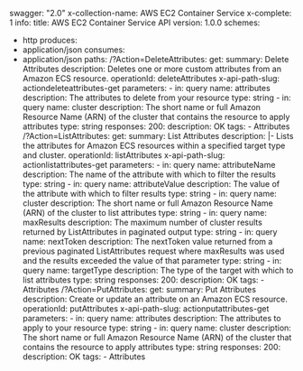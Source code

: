 swagger: "2.0"
x-collection-name: AWS EC2 Container Service
x-complete: 1
info:
  title: AWS EC2 Container Service API
  version: 1.0.0
schemes:
- http
produces:
- application/json
consumes:
- application/json
paths:
  /?Action=DeleteAttributes:
    get:
      summary: Delete Attributes
      description: Deletes one or more custom attributes from an Amazon ECS resource.
      operationId: deleteAttributes
      x-api-path-slug: actiondeleteattributes-get
      parameters:
      - in: query
        name: attributes
        description: The attributes to delete from your resource
        type: string
      - in: query
        name: cluster
        description: The short name or full Amazon Resource Name (ARN) of the cluster
          that contains the resource to apply            attributes
        type: string
      responses:
        200:
          description: OK
      tags:
      - Attributes
  /?Action=ListAttributes:
    get:
      summary: List Attributes
      description: |-
        Lists the attributes for Amazon ECS resources within a specified target type and
                    cluster.
      operationId: listAttributes
      x-api-path-slug: actionlistattributes-get
      parameters:
      - in: query
        name: attributeName
        description: The name of the attribute with which to filter the results
        type: string
      - in: query
        name: attributeValue
        description: The value of the attribute with which to filter results
        type: string
      - in: query
        name: cluster
        description: The short name or full Amazon Resource Name (ARN) of the cluster
          to list attributes
        type: string
      - in: query
        name: maxResults
        description: The maximum number of cluster results returned by ListAttributes
          in            paginated output
        type: string
      - in: query
        name: nextToken
        description: The nextToken value returned from a previous paginated                ListAttributes
          request where maxResults was used and the            results exceeded the
          value of that parameter
        type: string
      - in: query
        name: targetType
        description: The type of the target with which to list attributes
        type: string
      responses:
        200:
          description: OK
      tags:
      - Attributes
  /?Action=PutAttributes:
    get:
      summary: Put Attributes
      description: Create or update an attribute on an Amazon ECS resource.
      operationId: putAttributes
      x-api-path-slug: actionputattributes-get
      parameters:
      - in: query
        name: attributes
        description: The attributes to apply to your resource
        type: string
      - in: query
        name: cluster
        description: The short name or full Amazon Resource Name (ARN) of the cluster
          that contains the resource to apply            attributes
        type: string
      responses:
        200:
          description: OK
      tags:
      - Attributes